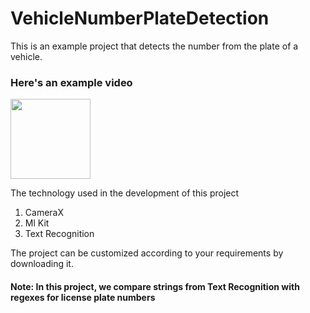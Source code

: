 # VehicleNumberPlateDetection

This is an example project that detects the number from the plate of a vehicle.



### Here's an example video<BR>
<img src="art/detection.gif" width="128"/>



The technology used in the development of this project 
1) CameraX
2) Ml Kit
3) Text Recognition



The project can be customized according to your requirements by downloading it.

#### Note: In this project, we compare strings from Text Recognition with regexes for license plate numbers 

